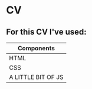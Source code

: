 # CV

## For this CV I've used:

| Components          |
| ------------------- |
|  HTML               |
|  CSS                |
|  A LITTLE BIT OF JS |
